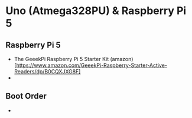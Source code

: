 # Uno (Atmega328PU) & Raspberry Pi 5

## Raspberry Pi 5
- The GeeekPi Raspberry Pi 5 Starter Kit (amazon)[https://www.amazon.com/GeeekPi-Raspberry-Starter-Active-Readers/dp/B0CQXJXG8F]
- 

## Boot Order
- 
